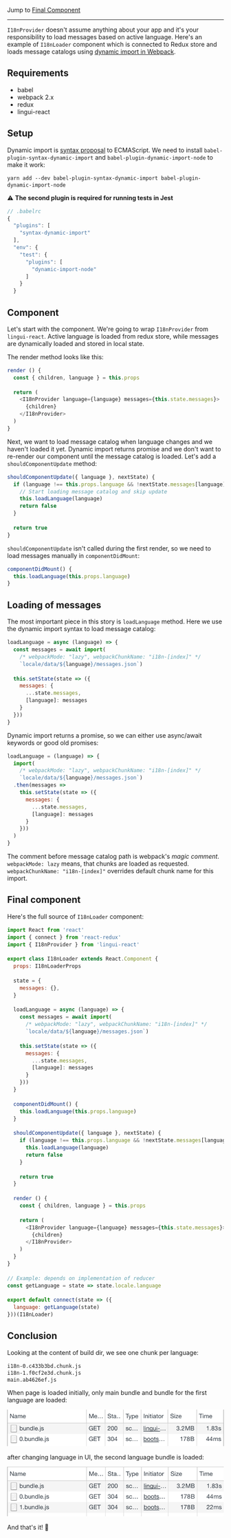 Jump to [Final Component](#final-component)

---

`I18nProvider` doesn't assume anything about your app and it's your responsibility to load messages based on active language. Here's an example of `I18nLoader` component which is connected to Redux store and loads message catalogs using [dynamic import in Webpack](https://webpack.js.org/guides/code-splitting-async/).

## Requirements

- babel
- webpack 2.x
- redux
- lingui-react

## Setup

Dynamic import is [syntax proposal](https://github.com/tc39/proposal-dynamic-import) to ECMAScript. We need to install `babel-plugin-syntax-dynamic-import` and `babel-plugin-dynamic-import-node` to make it work:

```shell
yarn add --dev babel-plugin-syntax-dynamic-import babel-plugin-dynamic-import-node
```

:warning: **The second plugin is required for running tests in Jest**

```js
// .babelrc
{
  "plugins": [
    "syntax-dynamic-import"
  ],
  "env": {
    "test": {
      "plugins": [
        "dynamic-import-node"
      ]
    }
  }
```

## Component

Let's start with the component. We're going to wrap `I18nProvider` from `lingui-react`.
Active language is loaded from redux store, while messages are dynamically loaded and
stored in local state.

The render method looks like this:

```js
render () {
  const { children, language } = this.props

  return (
    <I18nProvider language={language} messages={this.state.messages}>
      {children}
    </I18nProvider>
  )
}
```

Next, we want to load message catalog when language changes and we haven't loaded
it yet. Dynamic import returns promise and we don't want to re-render our component
until the message catalog is loaded. Let's add a `shouldComponentUpdate` method:

```js
shouldComponentUpdate({ language }, nextState) {
  if (language !== this.props.language && !nextState.messages[language]) {
    // Start loading message catalog and skip update
    this.loadLanguage(language)
    return false
  }

  return true
}
```

`shouldComponentUpdate` isn't called during the first render, so we need to load
messages manually in `componentDidMount`:

```js
componentDidMount() {
  this.loadLanguage(this.props.language)
}
```

## Loading of messages

The most important piece in this story is `loadLanguage` method. Here we use
the dynamic import syntax to load message catalog:

```js
loadLanguage = async (language) => {
  const messages = await import(
    /* webpackMode: "lazy", webpackChunkName: "i18n-[index]" */
    `locale/data/${language}/messages.json`)

  this.setState(state => ({
    messages: {
      ...state.messages,
      [language]: messages
    }
  }))
}
```

Dynamic import returns a promise, so we can either use async/await keywords or good old promises:

```js
loadLanguage = (language) => {
  import(
    /* webpackMode: "lazy", webpackChunkName: "i18n-[index]" */
    `locale/data/${language}/messages.json`)
  .then(messages =>
    this.setState(state => ({
      messages: {
        ...state.messages,
        [language]: messages
      }
    }))
  )
}
```

The comment before message catalog path is webpack's *magic comment*. 
`webpackMode: lazy` means, that chunks are loaded as requested. 
`webpackChunkName: "i18n-[index]"` overrides default chunk name for this import.

## Final component

Here's the full source of `I18nLoader` component:

```js
import React from 'react'
import { connect } from 'react-redux'
import { I18nProvider } from 'lingui-react'

export class I18nLoader extends React.Component {
  props: I18nLoaderProps

  state = {
    messages: {},
  }

  loadLanguage = async (language) => {
    const messages = await import(
      /* webpackMode: "lazy", webpackChunkName: "i18n-[index]" */
      `locale/data/${language}/messages.json`)

    this.setState(state => ({
      messages: {
        ...state.messages,
        [language]: messages
      }
    }))
  }

  componentDidMount() {
    this.loadLanguage(this.props.language)
  }

  shouldComponentUpdate({ language }, nextState) {
    if (language !== this.props.language && !nextState.messages[language]) {
      this.loadLanguage(language)
      return false
    }

    return true
  }

  render () {
    const { children, language } = this.props

    return (
      <I18nProvider language={language} messages={this.state.messages}>
        {children}
      </I18nProvider>
    )
  }
}

// Example: depends on implementation of reducer
const getLanguage = state => state.locale.language

export default connect(state => ({
  language: getLanguage(state)
}))(I18nLoader)
```

## Conclusion

Looking at the content of build dir, we see one chunk per language:

```
i18n-0.c433b3bd.chunk.js
i18n-1.f0cf2e3d.chunk.js
main.ab4626ef.js
```

When page is loaded initially, only main bundle and bundle for the first language are loaded:

![Requests during the first render](../assets/howto-dynamic-loading-1.0.png)

after changing language in UI, the second language bundle is loaded:

![Requests during the second render](../assets/howto-dynamic-loading-2.0.png)

And that's it! 🎉 
